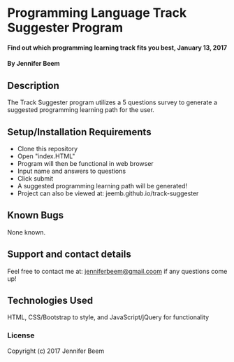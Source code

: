 # Programming Language Track Suggester Program

#### Find out which programming learning track fits you best, January 13, 2017

#### By Jennifer Beem

## Description

The Track Suggester program utilizes a 5 questions survey to generate a suggested programming learning path for the user.

## Setup/Installation Requirements

* Clone this repository
* Open "index.HTML"
* Program will then be functional in web browser
* Input name and answers to questions
* Click submit
* A suggested programming learning path will be generated!
* Project can also be viewed at: jeemb.github.io/track-suggester 

## Known Bugs

None known.

## Support and contact details

Feel free to contact me at: jenniferbeem@gmail.coom if any questions come up!

## Technologies Used

HTML, CSS/Bootstrap to style, and JavaScript/jQuery for functionality

### License

Copyright (c) 2017 Jennifer Beem
